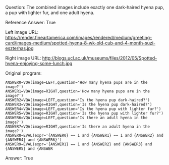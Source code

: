 Question: The combined images include exactly one dark-haired hyena pup, a pup with lighter fur, and one adult hyena.

Reference Answer: True

Left image URL: https://render.fineartamerica.com/images/rendered/medium/greeting-card/images-medium/spotted-hyena-8-wk-old-cub-and-4-month-suzi-eszterhas.jpg

Right image URL: http://blogs.ucl.ac.uk/museums/files/2012/05/Spotted-hyena-enjoying-some-lunch.jpg

Original program:

```
ANSWER0=VQA(image=LEFT,question='How many hyena pups are in the image?')
ANSWER1=VQA(image=RIGHT,question='How many hyena pups are in the image?')
ANSWER2=VQA(image=LEFT,question='Is the hyena pup dark-haired?')
ANSWER3=VQA(image=RIGHT,question='Is the hyena pup dark-haired?')
ANSWER4=VQA(image=LEFT,question='Is the hyena pup with lighter fur?')
ANSWER5=VQA(image=RIGHT,question='Is the hyena pup with lighter fur?')
ANSWER6=VQA(image=LEFT,question='Is there an adult hyena in the image?')
ANSWER7=VQA(image=RIGHT,question='Is there an adult hyena in the image?')
ANSWER8=EVAL(expr='{ANSWER0} == 1 and {ANSWER1} == 1 and {ANSWER2} and {ANSWER4} and {ANSWER6}')
ANSWER9=EVAL(expr='{ANSWER1} == 1 and {ANSWER2} and {ANSWER3} and {ANSWER5} and {ANSWER
```
Answer: True

